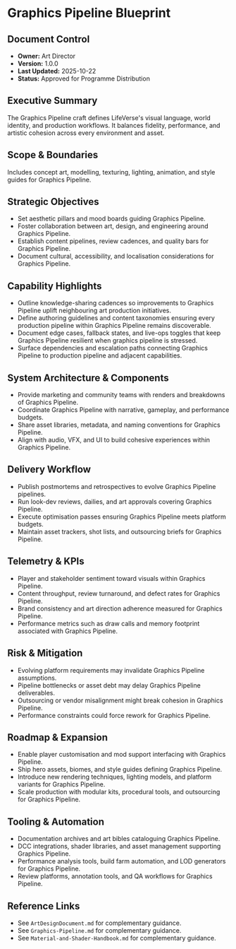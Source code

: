 # Graphics Pipeline Blueprint
## Document Control
- **Owner:** Art Director
- **Version:** 1.0.0
- **Last Updated:** 2025-10-22
- **Status:** Approved for Programme Distribution

## Executive Summary
The Graphics Pipeline craft defines LifeVerse's visual language, world identity, and production
workflows. It balances fidelity, performance, and artistic cohesion across every environment and
asset.

## Scope & Boundaries
Includes concept art, modelling, texturing, lighting, animation, and style guides for Graphics
Pipeline.

## Strategic Objectives
- Set aesthetic pillars and mood boards guiding Graphics Pipeline.
- Foster collaboration between art, design, and engineering around Graphics Pipeline.
- Establish content pipelines, review cadences, and quality bars for Graphics Pipeline.
- Document cultural, accessibility, and localisation considerations for Graphics Pipeline.

## Capability Highlights
- Outline knowledge-sharing cadences so improvements to Graphics Pipeline uplift neighbouring art production initiatives.
- Define authoring guidelines and content taxonomies ensuring every production pipeline within Graphics Pipeline remains discoverable.
- Document edge cases, fallback states, and live-ops toggles that keep Graphics Pipeline resilient when graphics pipeline is stressed.
- Surface dependencies and escalation paths connecting Graphics Pipeline to production pipeline and adjacent capabilities.

## System Architecture & Components
- Provide marketing and community teams with renders and breakdowns of Graphics Pipeline.
- Coordinate Graphics Pipeline with narrative, gameplay, and performance budgets.
- Share asset libraries, metadata, and naming conventions for Graphics Pipeline.
- Align with audio, VFX, and UI to build cohesive experiences within Graphics Pipeline.

## Delivery Workflow
- Publish postmortems and retrospectives to evolve Graphics Pipeline pipelines.
- Run look-dev reviews, dailies, and art approvals covering Graphics Pipeline.
- Execute optimisation passes ensuring Graphics Pipeline meets platform budgets.
- Maintain asset trackers, shot lists, and outsourcing briefs for Graphics Pipeline.

## Telemetry & KPIs
- Player and stakeholder sentiment toward visuals within Graphics Pipeline.
- Content throughput, review turnaround, and defect rates for Graphics Pipeline.
- Brand consistency and art direction adherence measured for Graphics Pipeline.
- Performance metrics such as draw calls and memory footprint associated with Graphics Pipeline.

## Risk & Mitigation
- Evolving platform requirements may invalidate Graphics Pipeline assumptions.
- Pipeline bottlenecks or asset debt may delay Graphics Pipeline deliverables.
- Outsourcing or vendor misalignment might break cohesion in Graphics Pipeline.
- Performance constraints could force rework for Graphics Pipeline.

## Roadmap & Expansion
- Enable player customisation and mod support interfacing with Graphics Pipeline.
- Ship hero assets, biomes, and style guides defining Graphics Pipeline.
- Introduce new rendering techniques, lighting models, and platform variants for Graphics Pipeline.
- Scale production with modular kits, procedural tools, and outsourcing for Graphics Pipeline.

## Tooling & Automation
- Documentation archives and art bibles cataloguing Graphics Pipeline.
- DCC integrations, shader libraries, and asset management supporting Graphics Pipeline.
- Performance analysis tools, build farm automation, and LOD generators for Graphics Pipeline.
- Review platforms, annotation tools, and QA workflows for Graphics Pipeline.

## Reference Links
- See `ArtDesignDocument.md` for complementary guidance.
- See `Graphics-Pipeline.md` for complementary guidance.
- See `Material-and-Shader-Handbook.md` for complementary guidance.
